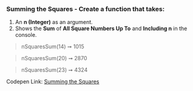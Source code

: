 ### Summing the Squares - Create a function that takes: 

1. An **n (Integer)** as an argument. 
1. Shows the **Sum** of **All Square Numbers Up To** and **Including n** in the console.

> nSquaresSum(14) ➞ 1015 

> nSquaresSum(20) ➞ 2870

> nSquaresSum(23) ➞ 4324 

Codepen Link: [Summing the Squares](https://codepen.io/javascriptstudent/pen/xxGJbKm)